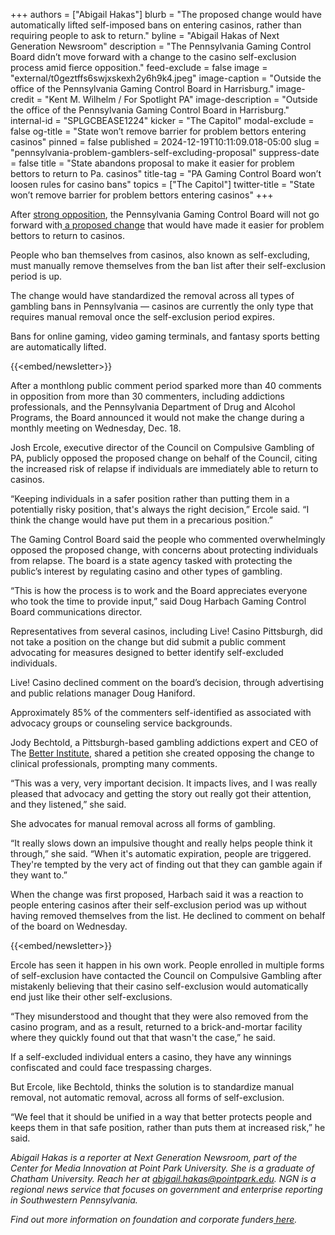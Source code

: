 +++
authors = ["Abigail Hakas"]
blurb = "The proposed change would have automatically lifted self-imposed bans on entering casinos, rather than requiring people to ask to return."
byline = "Abigail Hakas of Next Generation Newsroom"
description = "The Pennsylvania Gaming Control Board didn’t move forward with a change to the casino self-exclusion process amid fierce opposition."
feed-exclude = false
image = "external/t0geztffs6swjxskexh2y6h9k4.jpeg"
image-caption = "Outside the office of the Pennsylvania Gaming Control Board in Harrisburg."
image-credit = "Kent M. Wilhelm / For Spotlight PA"
image-description = "Outside the office of the Pennsylvania Gaming Control Board in Harrisburg."
internal-id = "SPLGCBEASE1224"
kicker = "The Capitol"
modal-exclude = false
og-title = "State won’t remove barrier for problem bettors entering casinos"
pinned = false
published = 2024-12-19T10:11:09.018-05:00
slug = "pennsylvania-problem-gamblers-self-excluding-proposal"
suppress-date = false
title = "State abandons proposal to make it easier for problem bettors to return to Pa. casinos"
title-tag = "PA Gaming Control Board won’t loosen rules for casino bans"
topics = ["The Capitol"]
twitter-title = "State won’t remove barrier for problem bettors entering casinos"
+++

After <a href="https://www.nextgenerationnewsroom.com/news/just-no-addictions-professionals-say-proposed-rules-change-could-harm-problem-bettors">strong opposition</a>, the Pennsylvania Gaming Control Board will not go forward with<a href="https://www.nextgenerationnewsroom.com/news/state-may-loosen-rules-for-future-problem-bettors-entering-casinos"> a proposed change</a> that would have made it easier for problem bettors to return to casinos.

People who ban themselves from casinos, also known as self-excluding, must manually remove themselves from the ban list after their self-exclusion period is up.

The change would have standardized the removal across all types of gambling bans in Pennsylvania — casinos are currently the only type that requires manual removal once the self-exclusion period expires.

Bans for online gaming, video gaming terminals, and fantasy sports betting are automatically lifted.

{{<embed/newsletter>}}

After a monthlong public comment period sparked more than 40 comments in opposition from more than 30 commenters, including addictions professionals, and the Pennsylvania Department of Drug and Alcohol Programs, the Board announced it would not make the change during a monthly meeting on Wednesday, Dec. 18.

Josh Ercole, executive director of the Council on Compulsive Gambling of PA, publicly opposed the proposed change on behalf of the Council, citing the increased risk of relapse if individuals are immediately able to return to casinos.

“Keeping individuals in a safer position rather than putting them in a potentially risky position, that&#39;s always the right decision,” Ercole said. “I think the change would have put them in a precarious position.”

The Gaming Control Board said the people who commented overwhelmingly opposed the proposed change, with concerns about protecting individuals from relapse. The board is a state agency tasked with protecting the public’s interest by regulating casino and other types of gambling.

“This is how the process is to work and the Board appreciates everyone who took the time to provide input,” said Doug Harbach Gaming Control Board communications director.

Representatives from several casinos, including Live! Casino Pittsburgh, did not take a position on the change but did submit a public comment advocating for measures designed to better identify self-excluded individuals.

Live! Casino declined comment on the board’s decision, through advertising and public relations manager Doug Haniford.

Approximately 85% of the commenters self-identified as associated with advocacy groups or counseling service backgrounds.

Jody Bechtold, a Pittsburgh-based gambling addictions expert and CEO of The <a href="https://betterinstitute.com/">Better Institute</a>, shared a petition she created opposing the change to clinical professionals, prompting many comments.

“This was a very, very important decision. It impacts lives, and I was really pleased that advocacy and getting the story out really got their attention, and they listened,” she said.

She advocates for manual removal across all forms of gambling.

“It really slows down an impulsive thought and really helps people think it through,” she said. “When it&#39;s automatic expiration, people are triggered. They&#39;re tempted by the very act of finding out that they can gamble again if they want to.”

When the change was first proposed, Harbach said it was a reaction to people entering casinos after their self-exclusion period was up without having removed themselves from the list. He declined to comment on behalf of the board on Wednesday.

{{<embed/newsletter>}}

Ercole has seen it happen in his own work. People enrolled in multiple forms of self-exclusion have contacted the Council on Compulsive Gambling after mistakenly believing that their casino self-exclusion would automatically end just like their other self-exclusions.

“They misunderstood and thought that they were also removed from the casino program, and as a result, returned to a brick-and-mortar facility where they quickly found out that that wasn&#39;t the case,” he said.

If a self-excluded individual enters a casino, they have any winnings confiscated and could face trespassing charges.

But Ercole, like Bechtold, thinks the solution is to standardize manual removal, not automatic removal, across all forms of self-exclusion.

“We feel that it should be unified in a way that better protects people and keeps them in that safe position, rather than puts them at increased risk,” he said.

<em>Abigail Hakas is a reporter at Next Generation Newsroom, part of the Center for Media Innovation at Point Park University. She is a graduate of Chatham University. Reach her at abigail.hakas@pointpark.edu. NGN is a regional news service that focuses on government and enterprise reporting in Southwestern Pennsylvania.</em>

<em>Find out more information on foundation and corporate funders</em><a href="https://www.nextgenerationnewsroom.org/sponsors"><em> here</em></a><em>.</em>

